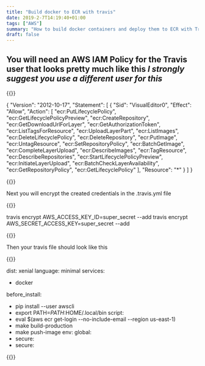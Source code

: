 ```yaml
---
title: "Build docker to ECR with travis"
date: 2019-2-7T14:19:40+01:00
tags: ["AWS"]
summary: "How to build docker containers and deploy them to ECR with Travis CI"
draft: false
---
```


## You will need an AWS IAM Policy for the Travis user that looks pretty much like this _I strongly suggest you use a different user for this_

{{<highlight json>}}

{
    "Version": "2012-10-17",
    "Statement": [
        {
            "Sid": "VisualEditor0",
            "Effect": "Allow",
            "Action": [
                "ecr:PutLifecyclePolicy",
                "ecr:GetLifecyclePolicyPreview",
                "ecr:CreateRepository",
                "ecr:GetDownloadUrlForLayer",
                "ecr:GetAuthorizationToken",
                "ecr:ListTagsForResource",
                "ecr:UploadLayerPart",
                "ecr:ListImages",
                "ecr:DeleteLifecyclePolicy",
                "ecr:DeleteRepository",
                "ecr:PutImage",
                "ecr:UntagResource",
                "ecr:SetRepositoryPolicy",
                "ecr:BatchGetImage",
                "ecr:CompleteLayerUpload",
                "ecr:DescribeImages",
                "ecr:TagResource",
                "ecr:DescribeRepositories",
                "ecr:StartLifecyclePolicyPreview",
                "ecr:InitiateLayerUpload",
                "ecr:BatchCheckLayerAvailability",
                "ecr:GetRepositoryPolicy",
                "ecr:GetLifecyclePolicy"
            ],
            "Resource": "*"
        }
    ]
}

{{</highlight>}}


Next you will encrypt the created credentials in the .travis.yml file


{{<highlight bash>}}

travis encrypt AWS_ACCESS_KEY_ID=super_secret --add
travis encrypt AWS_SECRET_ACCESS_KEY=super_secret --add

{{</highlight>}}


Then your travis file should look like this


{{<highlight yaml>}}

dist: xenial
language: minimal
services:
  - docker

before_install:
  - pip install --user awscli
  - export PATH=$PATH:$HOME/.local/bin
script:
  - eval $(aws ecr get-login --no-include-email --region us-east-1)
  - make build-production
  - make push-image
env:
  global:
  - secure: <your encrypted key>
  - secure: <your encrypted key>


{{</highlight>}}